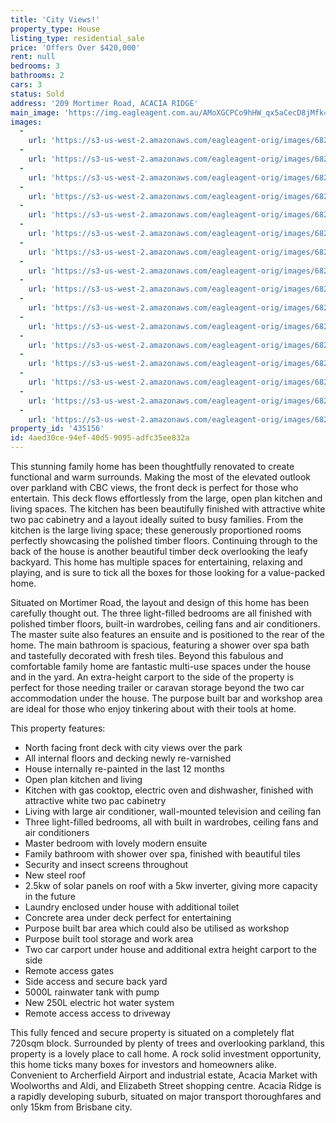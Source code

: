 ```yaml
---
title: 'City Views!'
property_type: House
listing_type: residential_sale
price: 'Offers Over $420,000'
rent: null
bedrooms: 3
bathrooms: 2
cars: 3
status: Sold
address: '209 Mortimer Road, ACACIA RIDGE'
main_image: 'https://img.eagleagent.com.au/AMoXGCPCo9hHW_qx5aCecD8jMfk=/1280x854/smart/https://s3-us-west-2.amazonaws.com/eagleagent-orig/images/6821102/125157758-image-M.jpg'
images:
  -
    url: 'https://s3-us-west-2.amazonaws.com/eagleagent-orig/images/6821117/125157758-image-P.jpg'
  -
    url: 'https://s3-us-west-2.amazonaws.com/eagleagent-orig/images/6821116/125157758-image-O.jpg'
  -
    url: 'https://s3-us-west-2.amazonaws.com/eagleagent-orig/images/6821115/125157758-image-N.jpg'
  -
    url: 'https://s3-us-west-2.amazonaws.com/eagleagent-orig/images/6821114/125157758-image-L.jpg'
  -
    url: 'https://s3-us-west-2.amazonaws.com/eagleagent-orig/images/6821113/125157758-image-K.jpg'
  -
    url: 'https://s3-us-west-2.amazonaws.com/eagleagent-orig/images/6821112/125157758-image-J.jpg'
  -
    url: 'https://s3-us-west-2.amazonaws.com/eagleagent-orig/images/6821111/125157758-image-I.jpg'
  -
    url: 'https://s3-us-west-2.amazonaws.com/eagleagent-orig/images/6821110/125157758-image-H.jpg'
  -
    url: 'https://s3-us-west-2.amazonaws.com/eagleagent-orig/images/6821109/125157758-image-G.jpg'
  -
    url: 'https://s3-us-west-2.amazonaws.com/eagleagent-orig/images/6821108/125157758-image-F.jpg'
  -
    url: 'https://s3-us-west-2.amazonaws.com/eagleagent-orig/images/6821107/125157758-image-E.jpg'
  -
    url: 'https://s3-us-west-2.amazonaws.com/eagleagent-orig/images/6821106/125157758-image-D.jpg'
  -
    url: 'https://s3-us-west-2.amazonaws.com/eagleagent-orig/images/6821105/125157758-image-C.jpg'
  -
    url: 'https://s3-us-west-2.amazonaws.com/eagleagent-orig/images/6821104/125157758-image-B.jpg'
  -
    url: 'https://s3-us-west-2.amazonaws.com/eagleagent-orig/images/6821103/125157758-image-A.jpg'
  -
    url: 'https://s3-us-west-2.amazonaws.com/eagleagent-orig/images/6821102/125157758-image-M.jpg'
property_id: '435156'
id: 4aed30ce-94ef-40d5-9095-adfc35ee832a
---
```

This stunning family home has been thoughtfully renovated to create functional and warm surrounds. Making the most of the elevated outlook over parkland with CBC views, the front deck is perfect for those who entertain. This deck flows effortlessly from the large, open plan kitchen and living spaces. The kitchen has been beautifully finished with attractive white two pac cabinetry and a layout ideally suited to busy families. From the kitchen is the large living space; these generously proportioned rooms perfectly showcasing the polished timber floors. Continuing through to the back of the house is another beautiful timber deck overlooking the leafy backyard. This home has multiple spaces for entertaining, relaxing and playing, and is sure to tick all the boxes for those looking for a value-packed home.

Situated on Mortimer Road, the layout and design of this home has been carefully thought out. The three light-filled bedrooms are all finished with polished timber floors, built-in wardrobes, ceiling fans and air conditioners. The master suite also features an ensuite and is positioned to the rear of the home. The main bathroom is spacious, featuring a shower over spa bath and tastefully decorated with fresh tiles. Beyond this fabulous and comfortable family home are fantastic multi-use spaces under the house and in the yard. An extra-height carport to the side of the property is perfect for those needing trailer or caravan storage beyond the two car accommodation under the house. The purpose built bar and workshop area are ideal for those who enjoy tinkering about with their tools at home.

This property features:

*  North facing front deck with city views over the park
*  All internal floors and decking newly re-varnished
*  House internally re-painted in the last 12 months
*  Open plan kitchen and living
*  Kitchen with gas cooktop, electric oven and dishwasher, finished with attractive white two pac cabinetry
*  Living with large air conditioner, wall-mounted television and ceiling fan
*  Three light-filled bedrooms, all with built in wardrobes, ceiling fans and air conditioners
*  Master bedroom with lovely modern ensuite
*  Family bathroom with shower over spa, finished with beautiful tiles
*  Security and insect screens throughout
*  New steel roof
*  2.5kw of solar panels on roof with a 5kw inverter, giving more capacity in the future
*  Laundry enclosed under house with additional toilet
*  Concrete area under deck perfect for entertaining
*  Purpose built bar area which could also be utilised as workshop
*  Purpose built tool storage and work area
*  Two car carport under house and additional extra height carport to the side
*  Remote access gates
*  Side access and secure back yard
*  5000L rainwater tank with pump
*  New 250L electric hot water system
*  Remote access access to driveway

This fully fenced and secure property is situated on a completely flat 720sqm block. Surrounded by plenty of trees and overlooking parkland, this property is a lovely place to call home. A rock solid investment opportunity, this home ticks many boxes for investors and homeowners alike. Convenient to Archerfield Airport and industrial estate, Acacia Market with Woolworths and Aldi, and Elizabeth Street shopping centre. Acacia Ridge is a rapidly developing suburb, situated on major transport thoroughfares and only 15km from Brisbane city.